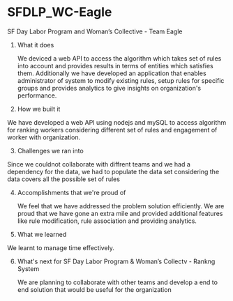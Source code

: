 # SFDLP_WC-Eagle
SF Day Labor Program and Woman’s Collective - Team Eagle


1. What it does
    
	We deviced a web API to access the algorithm which takes set of rules into account and provides results in terms of entities which satisfies them. Additionally we have developed an application that enables administrator of system to modify existing rules, setup rules for specific groups and provides analytics to give insights on organization's performance.

2. How we built it

  We have developed a web API using nodejs and mySQL to access algorithm for ranking workers considering different set of rules and engagement of worker with organization.
 
3. Challenges we ran into

  Since we couldnot collaborate with diffrent teams and we had a dependency for the data, we had to populate the data set considering the data covers all the possible set of rules

4. Accomplishments that we're proud of

	We feel that we have addressed the problem solution efficiently. 
  We are proud that we have gone an extra mile and provided additional features like rule modification, rule association and providing analytics.

5. What we learned

  We learnt to manage time effectively.

6. What's next for SF Day Labor Program & Woman’s Collectv - Rankng System

  	We are planning to collaborate with other teams and develop a end to end solution that would be useful for the organization
